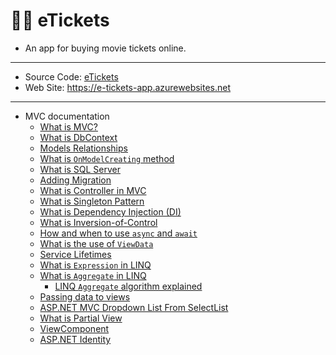 # 🎥🍿 eTickets

- An app for buying movie tickets online.
---
- Source Code: [eTickets](src/eTickets)
- Web Site: https://e-tickets-app.azurewebsites.net
---
- MVC documentation
  - [What is MVC?](docs/whats-mvc.md)
  - [What is DbContext](docs/whats-dbcontext.md)
  - [Models Relationships](docs/images/models-relationships.png)
  - [What is `OnModelCreating` method](docs/whats-onmodelcreating.md)
  - [What is SQL Server](docs/whats-sqlserver.md)
  - [Adding Migration](docs/adding-migration.md)
  - [What is Controller in MVC](docs/whats-controller.md)
  - [What is Singleton Pattern](docs/whats-singleton.md)
  - [What is Dependency Injection (DI)](docs/whats-dependency-injection.md)
  - [What is Inversion-of-Control](docs/whats-inversion-of-control.md)
  - [How and when to use `async` and `await`](docs/how-and-when-to-use-async-and-await.md)
  - [What is the use of `ViewData`](docs/whats-the-use-of-viewdata.md)
  - [Service Lifetimes](docs/service-lifetimes.md)
  - [What is `Expression` in LINQ](docs/whats-expression-in-linq.md)
  - [What is `Aggregate` in LINQ](docs/whats-aggregate-method.md)
    - [LINQ `Aggregate` algorithm explained](docs/linq-aggregate-algorithm-explained.md)
  - [Passing data to views](docs/passing-data-to-views.md)
  - [ASP.NET MVC Dropdown List From SelectList](https://stackoverflow.com/questions/20242981/asp-net-mvc-dropdown-list-from-selectlist)
  - [What is Partial View](docs/whats-partial-view.md)
  - [ViewComponent](docs/viewcomponents.md)
  - [ASP.NET Identity](docs/asp-net-identity.md)